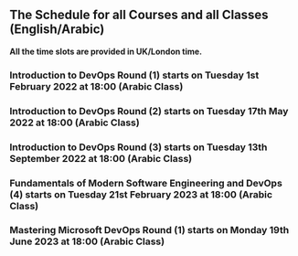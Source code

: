 
## The Schedule for all Courses and all Classes (English/Arabic)

**All the time slots are provided in UK/London time.**

### Introduction to DevOps Round (1) starts on Tuesday 1st February 2022 at 18:00 (Arabic Class)

### Introduction to DevOps Round (2) starts on Tuesday 17th May 2022 at 18:00  (Arabic Class)

### Introduction to DevOps Round (3) starts on Tuesday 13th September 2022 at 18:00 (Arabic Class)

### Fundamentals of Modern Software Engineering and DevOps (4) starts on Tuesday 21st February 2023 at 18:00 (Arabic Class)

### Mastering Microsoft DevOps Round (1) starts on Monday 19th June 2023 at 18:00 (Arabic Class)